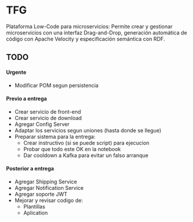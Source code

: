 # TFG
Plataforma Low-Code para microservicios: Permite crear y gestionar microservicios con una interfaz Drag-and-Drop, generación automática de código con Apache Velocity y especificación semántica con RDF.

## TODO
#### Urgente
* Modificar POM segun persistencia
#### Previo a entrega
* Crear servicio de front-end
* Crear servicio de download
* Agregar Config Server
* Adaptar los servicios segun uniones (hasta donde se llegue)
* Preparar sistema para la entrega:
  - Crear instructivo (si se puede script) para ejecucion 
  - Probar que todo este OK en la notebook
  - Dar cooldown a Kafka para evitar un falso arranque

#### Posterior a entrega
* Agregar Shipping Service
* Agregar Notification Service
* Agregar soporte JWT
* Mejorar y revisar codigo de:
  - Plantillas
  - Aplication